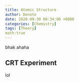 ```yaml
---
title: Atomic Structure
author: Denote
date: 2020-09-30 00:34:00 +0800
categories: [Chemistry]
tags: [Theory]
math:true
---
```


bhak ahaha

## CRT Experiment
lol
